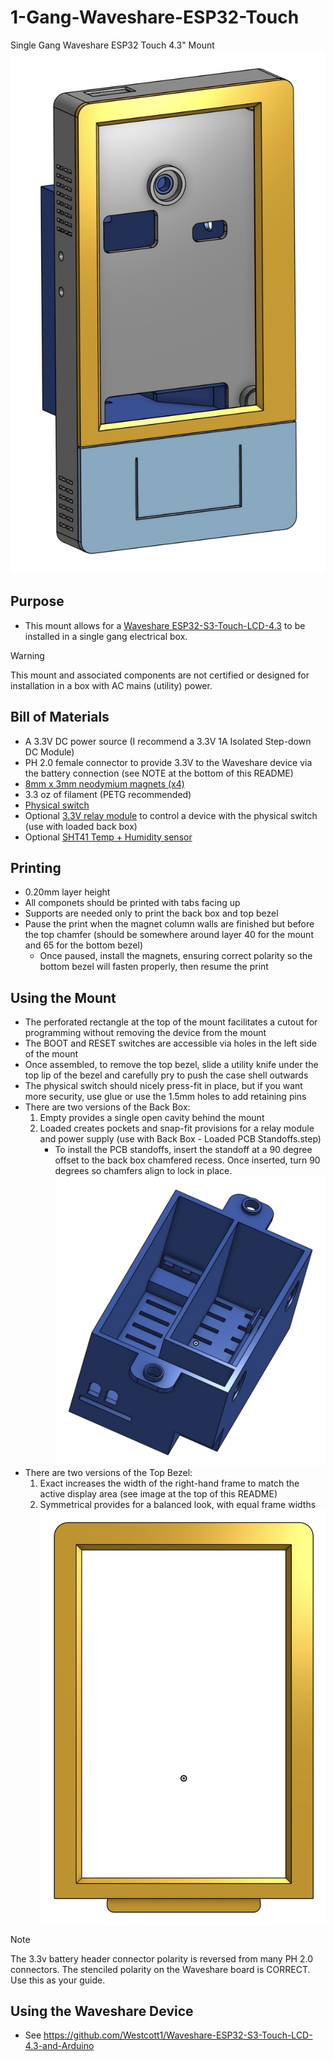 # 1-Gang-Waveshare-ESP32-Touch
Single Gang Waveshare ESP32 Touch 4.3" Mount
![Waveshare 4.3" Mount Rendering](https://github.com/Xorlent/1-Gang-Waveshare-ESP32-Touch/blob/main/Images/WaveshareMount-Rendering.jpg)

## Purpose
- This mount allows for a [Waveshare ESP32-S3-Touch-LCD-4.3](https://www.waveshare.com/wiki/ESP32-S3-Touch-LCD-4.3) to be installed in a single gang electrical box.
> [!WARNING]
> This mount and associated components are not certified or designed for installation in a box with AC mains (utility) power.

## Bill of Materials
- A 3.3V DC power source (I recommend a 3.3V 1A Isolated Step-down DC Module)
- PH 2.0 female connector to provide 3.3V to the Waveshare device via the battery connection (see NOTE at the bottom of this README)
- [8mm x 3mm neodymium magnets (x4)](https://www.amazon.com/dp/B0CCXH6W5Q)
- 3.3 oz of filament (PETG recommended)
- [Physical switch](https://www.amazon.com/gp/product/B086L2GPGX)
- Optional [3.3V relay module](https://www.amazon.com/gp/product/B09SZ71K4L) to control a device with the physical switch (use with loaded back box)
- Optional [SHT41 Temp + Humidity sensor](https://www.amazon.com/dp/B0C61LLH4T)

## Printing
- 0.20mm layer height
- All componets should be printed with tabs facing up
- Supports are needed only to print the back box and top bezel
- Pause the print when the magnet column walls are finished but before the top chamfer (should be somewhere around layer 40 for the mount and 65 for the bottom bezel)
  - Once paused, install the magnets, ensuring correct polarity so the bottom bezel will fasten properly, then resume the print

## Using the Mount
- The perforated rectangle at the top of the mount facilitates a cutout for programming without removing the device from the mount
- The BOOT and RESET switches are accessible via holes in the left side of the mount
- Once assembled, to remove the top bezel, slide a utility knife under the top lip of the bezel and carefully pry to push the case shell outwards
- The physical switch should nicely press-fit in place, but if you want more security, use glue or use the 1.5mm holes to add retaining pins
- There are two versions of the Back Box:
  1. Empty provides a single open cavity behind the mount
  2. Loaded creates pockets and snap-fit provisions for a relay module and power supply (use with Back Box - Loaded PCB Standoffs.step)
     - To install the PCB standoffs, insert the standoff at a 90 degree offset to the back box chamfered recess.  Once inserted, turn 90 degrees so chamfers align to lock in place.
  ![Loaded Back Box](https://github.com/Xorlent/1-Gang-Waveshare-ESP32-Touch/blob/main/Images/BackBox-Loaded.jpg)
- There are two versions of the Top Bezel:
  1. Exact increases the width of the right-hand frame to match the active display area (see image at the top of this README)
  2. Symmetrical provides for a balanced look, with equal frame widths
  ![Symmetrical Top Bezel](https://github.com/Xorlent/1-Gang-Waveshare-ESP32-Touch/blob/main/Images/TopBezel-Symmetrical.jpg)
> [!NOTE]
> The 3.3v battery header connector polarity is reversed from many PH 2.0 connectors.  The stenciled polarity on the Waveshare board is CORRECT.  Use this as your guide.

## Using the Waveshare Device
- See https://github.com/Westcott1/Waveshare-ESP32-S3-Touch-LCD-4.3-and-Arduino

